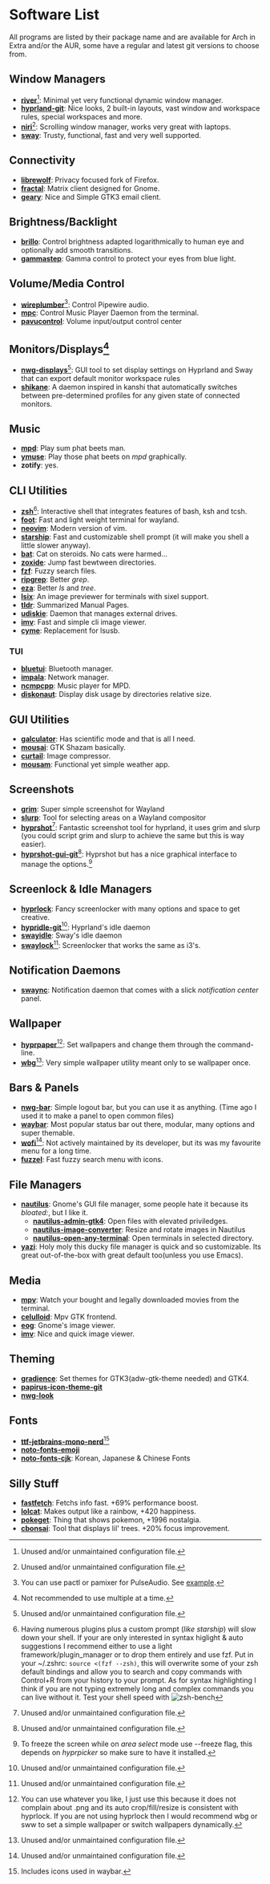 # Software List

All programs are listed by their package name and are available for Arch in Extra and/or the AUR, some have a regular and latest git versions to choose from. 

## Window Managers

- [**river**](https://codeberg.org/river/river)[^1]: Minimal yet very functional dynamic window manager.
- [**hyprland-git**](https://github.com/hyprwm/Hyprland): Nice looks, 2 built-in layouts, vast window and workspace rules, special workspaces and more.
- [**niri**](https://github.com/YaLTeR/niri)[^1]: Scrolling window manager, works very great with laptops.
- [**sway**](https://github.com/swaywm/sway): Trusty, functional, fast and very well supported.

## Connectivity

- [**librewolf**](https://codeberg.org/librewolf): Privacy focused fork of Firefox.
- [**fractal**](https://gitlab.gnome.org/World/fractal): Matrix client designed for Gnome.
- [**geary**](https://gitlab.gnome.org/GNOME/geary): Nice and Simple GTK3 email client.

## Brightness/Backlight

- [**brillo**](https://gitlab.com/cameronnemo/brillo): Control brightness adapted logarithmically to human eye and optionally add smooth transitions.
- [**gammastep**](https://gitlab.com/chinstrap/gammastep): Gamma control to protect your eyes from blue light.

## Volume/Media Control

- [**wireplumber**](https://pipewire.pages.freedesktop.org/wireplumber/)[^7]: Control Pipewire audio.
- [**mpc**](https://www.musicpd.org/clients/mpc/): Control Music Player Daemon from the terminal.
- [**pavucontrol**](https://gitlab.freedesktop.org/pulseaudio/pavucontrol): Volume input/output control center

## Monitors/Displays[^2]

- [**nwg-displays**](https://github.com/nwg-piotr/nwg-displays)[^1]: GUI tool to set display settings on Hyprland and Sway that can export default monitor workspace rules
- [**shikane**](https://gitlab.com/w0lff/shikane): A daemon inspired in kanshi that automatically switches between pre-determined profiles for any given state of connected monitors.

## Music

- [**mpd**](https://www.musicpd.org/): Play sum phat beets man.
- [**ymuse**](https://yktoo.com/en/software/ymuse/): Play those phat beets on *mpd* graphically.
- **zotify**: yes.

## CLI Utilities

- [**zsh**](https://www.zsh.org/)[^3]: Interactive shell that integrates features of bash, ksh and tcsh. 
- [**foot**](https://codeberg.org/dnkl/foot): Fast and light weight terminal for wayland.
- [**neovim**](https://neovim.io/): Modern version of vim.
- [**starship**](https://starship.rs/): Fast and customizable shell prompt (it will make you shell a little slower anyway).
- [**bat**](https://github.com/sharkdp/bat): Cat on steroids. No cats were harmed...
- [**zoxide**](https://github.com/ajeetdsouza/zoxide): Jump fast bewtween directories.
- [**fzf**](https://github.com/junegunn/fzf): Fuzzy search files.
- [**ripgrep**](https://github.com/BurntSushi/ripgrep): Better *grep*.
- [**eza**](https://github.com/eza-community/eza): Better *ls* and *tree*.
- [**lsix**](https://github.com/hackerb9/lsix): An image previewer for terminals with sixel support.
- [**tldr**](https://tldr.sh/): Summarized Manual Pages.
- [**udiskie**](https://github.com/coldfix/udiskie): Daemon that manages external drives.
- [**imv**](https://git.sr.ht/~exec64/imv/): Fast and simple cli image viewer.
- [**cyme**](https://github.com/tuna-f1sh/cyme): Replacement for lsusb.

### TUI
- [**bluetui**](https://github.com/pythops/bluetui?ref=terminaltrove): Bluetooth manager.
- [**impala**](https://github.com/pythops/impala?ref=terminaltrove): Network manager.
- [**ncmpcpp**](https://github.com/ncmpcpp/ncmpcpp): Music player for MPD.
- [**diskonaut**](https://github.com/imsnif/diskonaut): Display disk usage by directories relative size.

## GUI Utilities

- [**galculator**](https://github.com/galculator/galculator): Has scientific mode and that is all I need.
- [**mousai**](https://github.com/SeaDve/Mousai): GTK Shazam basically.
- [**curtail**](https://github.com/Huluti/Curtail): Image compressor.
- [**mousam**](https://github.com/amit9838/mousam): Functional yet simple weather app.

## Screenshots

- [**grim**](https://sr.ht/~emersion/grim/): Super simple screenshot for Wayland
- [**slurp**](https://github.com/emersion/slurp): Tool for selecting areas on a Wayland compositor
- [**hyprshot**](https://github.com/Gustash/Hyprshot)[^1]: Fantastic screenshot tool for hyprland, it uses grim and slurp (you could script grim and slurp to achieve the same but this is way easier).
- [**hyprshot-gui-git**](https://github.com/ThatOneCalculator/hyprshot-gui)[^1]: Hyprshot but has a nice graphical interface to manage the options.[^8] 

## Screenlock & Idle Managers

- [**hyprlock**](https://github.com/hyprwm/hyprlock/): Fancy screenlocker with many options and space to get creative.
- [**hypridle-git**](https://github.com/hyprwm/hypridle)[^1]: Hyprland's idle daemon
- [**swayidle**](https://github.com/swaywm/swayidle): Sway's idle daemon
- [**swaylock**](https://github.com/swaywm/swaylock)[^1]: Screenlocker that works the same as i3's.

## Notification Daemons

- [**swaync**](https://github.com/ErikReider/SwayNotificationCenter): Notification daemon that comes with a slick _notification center_ panel.

## Wallpaper

- [**hyprpaper**](https://github.com/hyprwm/hyprpaper)[^4]: Set wallpapers and change them through the command-line.
- [̣**wbg**](https://codeberg.org/dnkl/wbg)[^1]: Very simple wallpaper utility meant only to se wallpaper once.

## Bars & Panels

- [**nwg-bar**](https://github.com/nwg-piotr/nwg-bar): Simple logout bar, but you can use it as anything. (Time ago I used it to make a panel to open common files)
- [**waybar**](https://github.com/Alexays/Waybar): Most popular status bar out there, modular, many options and super themable.
- [**wofi**](https://sr.ht/~scoopta/wofi/)[^1]: Not actively maintained by its developer, but its was my favourite menu for a long time.
- [**fuzzel**](https://codeberg.org/dnkl/fuzzel): Fast fuzzy search menu with icons.

## File Managers

- [**nautilus**](https://apps.gnome.org/en/Nautilus/): Gnome's GUI file manager, some people hate it because its _bloated:_, but I like it.
    - [**nautilus-admin-gtk4**](https://github.com/MacTavishAO/nautilus-admin-gtk4): Open files with elevated priviledges.
    - [**nautilus-image-converter**](https://gitlab.gnome.org/coreyberla/nautilus-image-converter): Resize and rotate images in Nautilus
    - [**nautilus-open-any-terminal**](https://github.com/Stunkymonkey/nautilus-open-any-terminal): Open terminals in selected directory.
- [**yazi**](https://yazi-rs.github.io/): Holy moly this ducky file manager is quick and so customizable. Its great out-of-the-box with great default too(unless you use Emacs).

## Media

- [**mpv**](https://mpv.io/): Watch your bought and legally downloaded movies from the terminal.
- [**celulloid**](https://celluloid-player.github.io/): Mpv GTK frontend.
- [**eog**](https://wiki.gnome.org/Apps/EyeOfGnome): Gnome's image viewer.
- [**imv**](https://sr.ht/~exec64/imv/): Nice and quick image viewer.

## Theming

- [**gradience**](https://github.com/GradienceTeam/Gradience): Set themes for GTK3(adw-gtk-theme needed) and GTK4.
- [**papirus-icon-theme-git**](https://github.com/PapirusDevelopmentTeam/papirus-icon-theme)
- [**nwg-look**](https://github.com/nwg-piotr/nwg-look)

## Fonts

- [**ttf-jetbrains-mono-nerd**](https://www.nerdfonts.com/)[^6]
- [**noto-fonts-emoji**](https://fonts.google.com/noto/specimen/Noto+Emoji)
- [**noto-fonts-cjk**](https://github.com/notofonts/noto-cjk): Korean, Japanese & Chinese Fonts

## Silly Stuff

- [**fastfetch**](https://github.com/fastfetch-cli/fastfetch): Fetchs info fast. +69% performance boost. 
- [**lolcat**](https://github.com/busyloop/lolcat): Makes output like a rainbow, +420 happiness.
- [**pokeget**](https://github.com/talwat/pokeget-rs): Thing that shows pokemon, +1996 nostalgia.
- [**cbonsai**](https://gitlab.com/jallbrit/cbonsai): Tool that displays lil' trees. +20% focus improvement.

[//]: # (footnotes)

[^1]: Unused and/or unmaintained configuration file.
[^2]: Not recommended to use multiple at a time.
[^3]: Having numerous plugins plus a custom prompt (_like starship_) will slow down your shell. If your are only interested in syntax higlight & auto suggestions I recommend either to use a light framework/plugin_manager or to drop them entirely and use fzf. Put in your ~/.zshrc: `source <(fzf --zsh)`, this will overwrite some of your zsh default bindings and allow you to search and copy commands with Control+R from your history to your prompt. As for syntax highlighting I think if you are not typing extremely long and complex commands you can live without it. Test your shell speed with ![zsh-bench](https://github.com/romkatv/zsh-bench)
[^4]: You can use whatever you like, I just use this because it does not complain about .png and its auto crop/fill/resize is consistent with hyprlock. If you are not using hyprlock then I would recommend wbg or sww to set a simple wallpaper or switch wallpapers dynamically.
[^5]: The list also includes programs I use *as is* with no configuration files
[^6]: Includes icons used in waybar.
[^7]: You can use pactl or pamixer for PulseAudio. See [example](dot_config/hypr/examples/pulseaudio.conf).
[^8]: To freeze the screen while on *area select* mode use --freeze flag, this depends on *hyprpicker* so make sure to have it installed.

[//]: # ( Still here?)

[//]: # ( This is not a link to books & papers archive ... https://annas-archive.org/ )

[//]: # ( And this is not a program to download songs directly ... https://github.com/zotify-dev/zotify )
